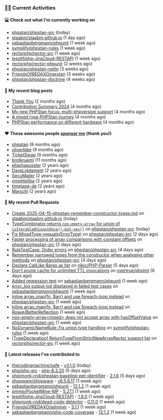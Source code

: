 ### 👨‍💻 Current Activities


#### 💻 Check out what I'm currently working on

- [phpstan/phpstan-src](https://github.com/phpstan/phpstan-src) (today)
- [staabm/staabm.github.io](https://github.com/staabm/staabm.github.io) (1 day ago)
- [sebastianbergmann/phpunit](https://github.com/sebastianbergmann/phpunit) (1 week ago)
- [symplify/phpstan-rules](https://github.com/symplify/phpstan-rules) (1 week ago)
- [rectorphp/rector-src](https://github.com/rectorphp/rector-src) (1 week ago)
- [lesstif/php-JiraCloud-RESTAPI](https://github.com/lesstif/php-JiraCloud-RESTAPI) (1 week ago)
- [rectorphp/rector-phpunit](https://github.com/rectorphp/rector-phpunit) (2 weeks ago)
- [phpstan/phpstan-nette](https://github.com/phpstan/phpstan-nette) (3 weeks ago)
- [FriendsOfREDAXO/rexstan](https://github.com/FriendsOfREDAXO/rexstan) (3 weeks ago)
- [phpstan/phpstan-doctrine](https://github.com/phpstan/phpstan-doctrine) (4 weeks ago)


#### 📜 My recent blog posts

- [Thank You](https://staabm.github.io/2025/01/24/thank-you.html) (2 months ago)
- [Contribution Summary 2024](https://staabm.github.io/2024/12/11/contribution-summary-2024.html) (4 months ago)
- [My new PHPStan focus: multi-phpversion support](https://staabm.github.io/2024/11/28/phpstan-php-version-in-scope.html) (4 months ago)
- [A mixed type PHPStan journey](https://staabm.github.io/2024/11/26/phpstan-mixed-types.html) (4 months ago)
- [PHPStan performance on different hardware](https://staabm.github.io/2024/11/17/phpstan-performance-on-different-hardware.html) (4 months ago)


#### ❤️ These awesome people [sponsor me](https://github.com/sponsors/staabm) (thank you!)

- [phpstan](https://github.com/phpstan) (8 months ago)
- [oliverklee](https://github.com/oliverklee) (9 months ago)
- [TicketSwap](https://github.com/TicketSwap) (9 months ago)
- [brotkrueml](https://github.com/brotkrueml) (11 months ago)
- [eliashaeussler](https://github.com/eliashaeussler) (2 years ago)
- [DaveLiddament](https://github.com/DaveLiddament) (2 years ago)
- [SecuMailer](https://github.com/SecuMailer) (2 years ago)
- [omphteliba](https://github.com/omphteliba) (2 years ago)
- [timetape-de](https://github.com/timetape-de) (2 years ago)
- [Marschl](https://github.com/Marschl) (2 years ago)


#### 🔨 My recent Pull Requests

- [Create 2025-04-15-phpstan-remember-constructor-types.md](https://github.com/staabm/staabm.github.io/pull/131) on [staabm/staabm.github.io](https://github.com/staabm/staabm.github.io) (today)
- [TypeCombinator returns `non-empty-array` for union of `isIterableAtLeastOnce()-&gt;yes()`](https://github.com/phpstan/phpstan-src/pull/3937) on [phpstan/phpstan-src](https://github.com/phpstan/phpstan-src) (today)
- [Fix MixedType-&gt;equals(ErrorType)](https://github.com/phpstan/phpstan-src/pull/3934) on [phpstan/phpstan-src](https://github.com/phpstan/phpstan-src) (2 days ago)
- [Faster processing of array comparisons with constant offsets](https://github.com/phpstan/phpstan-src/pull/3933) on [phpstan/phpstan-src](https://github.com/phpstan/phpstan-src) (2 days ago)
- [RuleTestCase: Order errors](https://github.com/phpstan/phpstan-src/pull/3931) on [phpstan/phpstan-src](https://github.com/phpstan/phpstan-src) (4 days ago)
- [Remember narrowed types from the constructor when analysing other methods](https://github.com/phpstan/phpstan-src/pull/3930) on [phpstan/phpstan-src](https://github.com/phpstan/phpstan-src) (4 days ago)
- [Declare CallLike $args as list](https://github.com/nikic/PHP-Parser/pull/1080) on [nikic/PHP-Parser](https://github.com/nikic/PHP-Parser) (5 days ago)
- [Don&#39;t prune cache for unlimited TTL invocations](https://github.com/overtrue/phplint/pull/219) on [overtrue/phplint](https://github.com/overtrue/phplint) (6 days ago)
- [Added regression test](https://github.com/sebastianbergmann/phpunit/pull/6179) on [sebastianbergmann/phpunit](https://github.com/sebastianbergmann/phpunit) (1 week ago)
- [error_log output not displayed in failed test cases](https://github.com/sebastianbergmann/phpunit/pull/6178) on [sebastianbergmann/phpunit](https://github.com/sebastianbergmann/phpunit) (1 week ago)
- [Inline array_map(fn, $arr) and use foreach-loop instead](https://github.com/phpstan/phpstan-src/pull/3926) on [phpstan/phpstan-src](https://github.com/phpstan/phpstan-src) (1 week ago)
- [Inline array_map(fn, $arr) and use foreach-loop instead](https://github.com/Roave/BetterReflection/pull/1502) on [Roave/BetterReflection](https://github.com/Roave/BetterReflection) (1 week ago)
- [non-empty-array&lt;mixed&gt; does not accept array with hasOffsetValue](https://github.com/phpstan/phpstan-src/pull/3924) on [phpstan/phpstan-src](https://github.com/phpstan/phpstan-src) (1 week ago)
- [NoDynamicNameRule: Fix union type handling](https://github.com/symplify/phpstan-rules/pull/212) on [symplify/phpstan-rules](https://github.com/symplify/phpstan-rules) (1 week ago)
- [[TypeDeclaration] ReturnTypeFromStrictNewArrayRector support list](https://github.com/rectorphp/rector-src/pull/6820) on [rectorphp/rector-src](https://github.com/rectorphp/rector-src) (1 week ago)


#### 🔭 Latest releases I've contributed to

- [thecodingmachine/safe](https://github.com/thecodingmachine/safe) - [v3.1.0](https://github.com/thecodingmachine/safe/releases/tag/v3.1.0) (today)
- [php/php-src](https://github.com/php/php-src) - [php-8.3.20](https://github.com/php/php-src/releases/tag/php-8.3.20) (5 days ago)
- [shipmonk-rnd/phpstan-baseline-per-identifier](https://github.com/shipmonk-rnd/phpstan-baseline-per-identifier) - [2.1.6](https://github.com/shipmonk-rnd/phpstan-baseline-per-identifier/releases/tag/2.1.6) (5 days ago)
- [shopware/shopware](https://github.com/shopware/shopware) - [v6.5.8.17](https://github.com/shopware/shopware/releases/tag/v6.5.8.17) (1 week ago)
- [sebastianbergmann/phpunit](https://github.com/sebastianbergmann/phpunit) - [12.1.2](https://github.com/sebastianbergmann/phpunit/releases/tag/12.1.2) (1 week ago)
- [pmmp/PocketMine-MP](https://github.com/pmmp/PocketMine-MP) - [5.27.1](https://github.com/pmmp/PocketMine-MP/releases/tag/5.27.1) (1 week ago)
- [lesstif/php-JiraCloud-RESTAPI](https://github.com/lesstif/php-JiraCloud-RESTAPI) - [1.8.0](https://github.com/lesstif/php-JiraCloud-RESTAPI/releases/tag/1.8.0) (1 week ago)
- [shipmonk-rnd/dead-code-detector](https://github.com/shipmonk-rnd/dead-code-detector) - [0.11.0](https://github.com/shipmonk-rnd/dead-code-detector/releases/tag/0.11.0) (1 week ago)
- [FriendsOfREDAXO/adminer](https://github.com/FriendsOfREDAXO/adminer) - [3.1.1](https://github.com/FriendsOfREDAXO/adminer/releases/tag/3.1.1) (1 week ago)
- [sebastianbergmann/php-code-coverage](https://github.com/sebastianbergmann/php-code-coverage) - [12.1.2](https://github.com/sebastianbergmann/php-code-coverage/releases/tag/12.1.2) (1 week ago)
